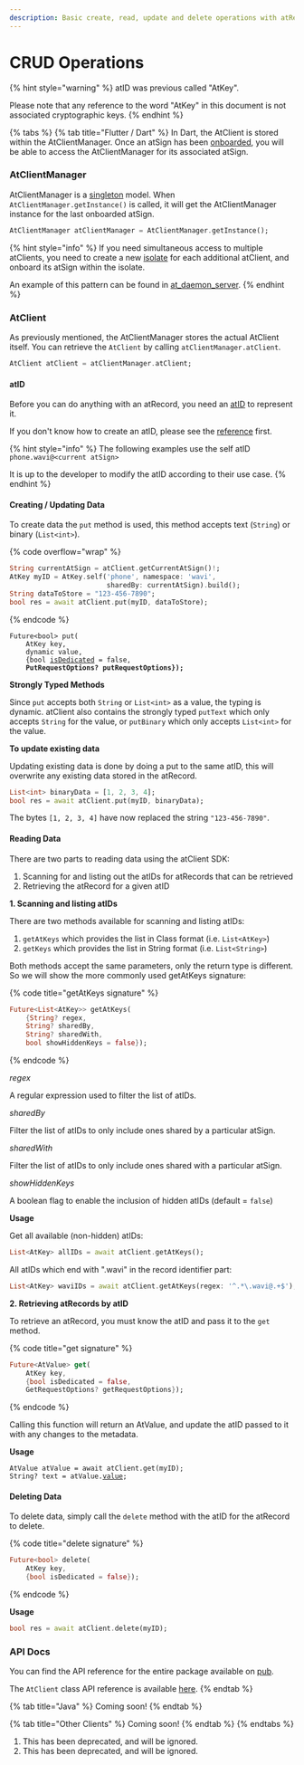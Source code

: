 ```yaml
---
description: Basic create, read, update and delete operations with atRecords
---
```


# CRUD Operations

{% hint style="warning" %}
atID was previous called "AtKey".

Please note that any reference to the word "AtKey" in this document is not associated cryptographic keys.
{% endhint %}

{% tabs %}
{% tab title="Flutter / Dart" %}
In Dart, the AtClient is stored within the AtClientManager. Once an atSign has been [onboarded](onboarding.md), you will be able to access the AtClientManager for its associated atSign.

### AtClientManager

AtClientManager is a [singleton](https://en.wikipedia.org/wiki/Singleton\_pattern) model. When `AtClientManager.getInstance()` is called, it will get the AtClientManager instance for the last onboarded atSign.

```dart
AtClientManager atClientManager = AtClientManager.getInstance();
```

{% hint style="info" %}
If you need simultaneous access to multiple atClients, you need to create a new [isolate](https://dart.dev/language/concurrency#how-isolates-work) for each additional atClient, and onboard its atSign within the isolate.

An example of this pattern can be found in [at\_daemon\_server](https://github.com/atsign-foundation/at\_services/tree/trunk/packages/at\_daemon\_server/lib/src/server).
{% endhint %}

### AtClient

As previously mentioned, the AtClientManager stores the actual AtClient itself. You can retrieve the `AtClient` by calling `atClientManager.atClient`.

```dart
AtClient atClient = atClientManager.atClient;
```

#### atID

Before you can do anything with an atRecord, you need an [atID](../core/atrecord.md#atidentifier) to represent it.

If you don't know how to create an atID, please see the [reference](atid-reference.md) first.

{% hint style="info" %}
The following examples use the self atID `phone.wavi@<current atSign>`

It is up to the developer to modify the atID according to their use case.
{% endhint %}

#### Creating / Updating Data

To create data the `put` method is used, this method accepts text (`String`) or binary (`List<int>`).

{% code overflow="wrap" %}
```dart
String currentAtSign = atClient.getCurrentAtSign()!;
AtKey myID = AtKey.self('phone', namespace: 'wavi',
                        sharedBy: currentAtSign).build();
String dataToStore = "123-456-7890";
bool res = await atClient.put(myID, dataToStore);
```
{% endcode %}

<pre class="language-dart" data-title="put signature"><code class="lang-dart">Future&#x3C;bool> put(
    AtKey key,
    dynamic value,
    {bool <a data-footnote-ref href="#user-content-fn-1">isDedicated</a> = false,
<strong>    PutRequestOptions? putRequestOptions});
</strong></code></pre>

**Strongly Typed Methods**

Since `put` accepts both `String` or `List<int>` as a value, the typing is dynamic. atClient also contains the strongly typed `putText` which only accepts `String` for the value, or `putBinary` which only accepts `List<int>` for the value.

**To update existing data**

Updating existing data is done by doing a put to the same atID, this will overwrite any existing data stored in the atRecord.

```dart
List<int> binaryData = [1, 2, 3, 4];
bool res = await atClient.put(myID, binaryData);
```

The bytes `[1, 2, 3, 4]` have now replaced the string `"123-456-7890"`.

#### Reading Data

There are two parts to reading data using the atClient SDK:

1. Scanning for and listing out the atIDs for atRecords that can be retrieved
2. Retrieving the atRecord for a given atID

**1. Scanning and listing atIDs**

There are two methods available for scanning and listing atIDs:

1. `getAtKeys` which provides the list in Class format (i.e. `List<AtKey>`)
2. `getKeys` which provides the list in String format (i.e. `List<String>`)

Both methods accept the same parameters, only the return type is different. So we will show the more commonly used getAtKeys signature:

{% code title="getAtKeys signature" %}
```dart
Future<List<AtKey>> getAtKeys(
    {String? regex,
    String? sharedBy,
    String? sharedWith,
    bool showHiddenKeys = false});
```
{% endcode %}

_regex_

A regular expression used to filter the list of atIDs.

_sharedBy_

Filter the list of atIDs to only include ones shared by a particular atSign.

_sharedWith_

Filter the list of atIDs to only include ones shared with a particular atSign.

_showHiddenKeys_

A boolean flag to enable the inclusion of hidden atIDs (default = `false`)

**Usage**

Get all available (non-hidden) atIDs:

```dart
List<AtKey> allIDs = await atClient.getAtKeys();
```

All atIDs which end with ".wavi" in the record identifier part:

```dart
List<AtKey> waviIDs = await atClient.getAtKeys(regex: '^.*\.wavi@.+$');
```

**2. Retrieving atRecords by atID**

To retrieve an atRecord, you must know the atID and pass it to the `get` method.

{% code title="get signature" %}
```dart
Future<AtValue> get(
    AtKey key,
    {bool isDedicated = false,
    GetRequestOptions? getRequestOptions});
```
{% endcode %}

Calling this function will return an AtValue, and update the atID passed to it with any changes to the metadata.

**Usage**

<pre class="language-dart"><code class="lang-dart">AtValue atValue = await atClient.get(myID);
String? text = atValue.<a data-footnote-ref href="#user-content-fn-2">value</a>;
</code></pre>

#### Deleting Data

To delete data, simply call the `delete` method with the atID for the atRecord to delete.

{% code title="delete signature" %}
```dart
Future<bool> delete(
    AtKey key,
    {bool isDedicated = false});
```
{% endcode %}

**Usage**

```dart
bool res = await atClient.delete(myID);
```

### API Docs

You can find the API reference for the entire package available on [pub](https://pub.dev/documentation/at\_client/latest/).

The `AtClient` class API reference is available [here](https://pub.dev/documentation/at\_client/latest/at\_client/AtClient-class.html).
{% endtab %}

{% tab title="Java" %}
Coming soon!
{% endtab %}

{% tab title="Other Clients" %}
Coming soon!
{% endtab %}
{% endtabs %}

1. This has been deprecated, and will be ignored.
2. This has been deprecated, and will be ignored.

[^1]: This has been deprecated, and will be ignored.

[^2]: If metaData.isBinary is true, then this will be a List\<int>.
